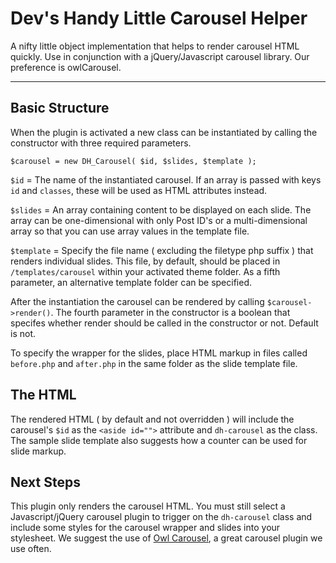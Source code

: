 # Dev's Handy Little Carousel Helper
A nifty little object implementation that helps to render carousel HTML quickly. Use in conjunction with a jQuery/Javascript carousel library. Our preference is owlCarousel.

---

## Basic Structure
When the plugin is activated a new class can be instantiated by calling the constructor with three required parameters.

`$carousel = new DH_Carousel( $id, $slides, $template );`

`$id` = The name of the instantiated carousel. If an array is passed with keys `id` and `classes`, these will be used as HTML attributes instead.

`$slides` = An array containing content to be displayed on each slide. The array can be one-dimensional with only Post ID's or a multi-dimensional array so that you can use array values in the template file.

`$template` = Specify the file name ( excluding the filetype php suffix ) that renders individual slides. This file, by default, should be placed in `/templates/carousel` within your activated theme folder. As a fifth parameter, an alternative template folder can be specified.

After the instantiation the carousel can be rendered by calling `$carousel->render()`. The fourth parameter in the constructor is a boolean that specifes whether render should be called in the constructor or not. Default is not.

To specify the wrapper for the slides, place HTML markup in files called `before.php` and `after.php` in the same folder as the slide template file.

## The HTML
The rendered HTML ( by default and not overridden ) will include the carousel's `$id` as the `<aside id="">` attribute and `dh-carousel` as the class. The sample slide template also suggests how a counter can be used for slide markup.

## Next Steps
This plugin only renders the carousel HTML. You must still select a Javascript/jQuery carousel plugin to trigger on the `dh-carousel` class and include some styles for the carousel wrapper and slides into your stylesheet. We suggest the use of [Owl Carousel](https://owlcarousel2.github.io/OwlCarousel2/), a great carousel plugin we use often.
